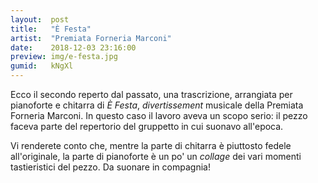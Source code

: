 ```yaml
---
layout:  post
title:   "È Festa"
artist:  "Premiata Forneria Marconi"
date:    2018-12-03 23:16:00
preview: img/e-festa.jpg
gumid:   kNgXl
---
```


Ecco il secondo reperto dal passato, una trascrizione, arrangiata per
pianoforte e chitarra di *È Festa*, *divertissement* musicale della Premiata
Forneria Marconi. In questo caso il lavoro aveva un scopo serio: il pezzo
faceva parte del repertorio del gruppetto in cui suonavo all'epoca.

Vi renderete conto che, mentre la parte di chitarra è piuttosto fedele
all'originale, la parte di pianoforte è un po' un *collage* dei vari momenti
tastieristici del pezzo. Da suonare in compagnia!

<!-- vim: set tw=79 spell spelllang=it: -->

